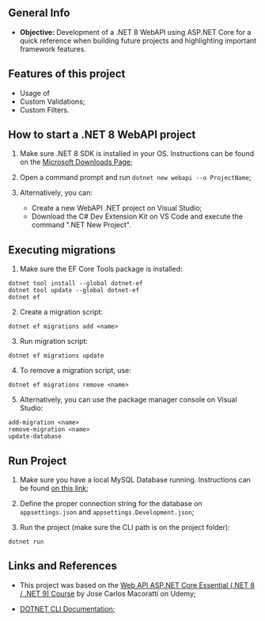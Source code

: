 ## General Info

- <b> Objective: </b> Development of a .NET 8 WebAPI using ASP.NET Core for a quick reference when building future projects and highlighting important framework features.

## Features of this project
- Usage of 
- Custom Validations;
- Custom Filters.

## How to start a .NET 8 WebAPI project

1. Make sure .NET 8 SDK is installed in your OS. Instructions can be found on the [Microsoft Downloads Page](https://dotnet.microsoft.com/en-us/download/dotnet/8.0);

2. Open a command prompt and run `dotnet new webapi --o ProjectName`;

3. Alternatively, you can:
   - Create a new WebAPI .NET project on Visual Studio;
   - Download the C# Dev Extension Kit on VS Code and execute the command ".NET New Project".

## Executing migrations

1. Make sure the EF Core Tools package is installed:

```
dotnet tool install --global dotnet-ef
dotnet tool update --global dotnet-ef
dotnet ef
```

2. Create a migration script:

```
dotnet ef migrations add <name>
```

3. Run migration script:

```
dotnet ef migrations update
```

4. To remove a migration script, use:

```
dotnet ef migrations remove <name>
```

5. Alternatively, you can use the package manager console on Visual Studio:

```
add-migration <name>
remove-migration <name>
update-database
```

## Run Project

1. Make sure you have a local MySQL Database running. Instructions can be found [on this link](https://dev.mysql.com/doc/mysql-getting-started/en/);

2. Define the proper connection string for the database on `appsettings.json` and `appsettings.Development.json`;

3. Run the project (make sure the CLI path is on the project folder):

```
dotnet run
```

## Links and References

- This project was based on the [Web API ASP.NET Core Essential (.NET 8 / .NET 9) Course](https://compassuol.udemy.com/course/curso-web-api-asp-net-core-essencial/) by Jose Carlos Macoratti on Udemy;

- [DOTNET CLI Documentation](https://learn.microsoft.com/en-us/dotnet/core/tools);
